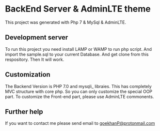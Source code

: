 # BackEnd Server & AdminLTE theme

This project was generated with Php 7 & MySql & AdminLTE.

## Development server

To run this project you need install LAMP or WAMP to run php script. 
And import the sample.sql to your current Database. 
And get clone from this respository. 
Then It will work. 

## Customization

The Backend Version is PHP 7.0 and mysqli_ libraies. 
This has completely MVC structure with core php. So you can only customize the special OOP part. 
To customize the Front-end part, please use AdminLTE commonents.


## Further help

If you want to contact me please send email to goekhanP@protonmail.com

